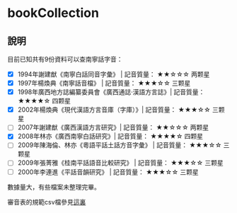 # bookCollection

## 說明

目前已知共有9份資料可以查南寧話字音：

- [x] 1994年謝建猷《南寧白話同音字彙》 |  記音質量： ★★☆☆☆  两颗星
- [x] 1997年楊煥典《南寧話音檔》 |  記音質量： ★★★☆☆  三颗星
- [x] 1998年廣西地方誌編纂委員會《廣西通誌·漢語方言誌》| 記音質量： ★★★★☆  四颗星
- [x] 2002年楊煥典《現代漢語方言音庫（字庫）》| 記音質量： ★★★☆☆  三颗星
- [ ] 2007年謝建猷《廣西漢語方言研究》|  記音質量： ★★☆☆☆  两颗星
- [x] 2008年林亦《廣西南寧白話研究》| 記音質量： ★★★★☆  四颗星
- [ ] 2009年陳海倫、林亦《粵語平話土話方音字彙》 |  記音質量： ★★★☆☆  三颗星
- [ ] 2009年張菁雅《桂南平話語音比較研究》 |  記音質量： ★★★☆☆  三颗星
- [ ] 2000年李連進《平話音韻研究》 |  記音質量： ★★★☆☆  三颗星

數據量大，有些檔案未整理完畢。

審音表的規範csv檔參見[這裏](https://github.com/leimaau/Nanning-Dialect-Manual)

